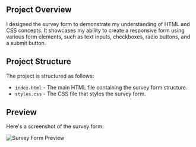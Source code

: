 
## Project Overview

I designed the survey form  to demonstrate my understanding of HTML and CSS concepts. It showcases my ability to create a responsive form using various form elements, such as text inputs, checkboxes, radio buttons, and a submit button.

## Project Structure

The project is structured as follows:

- `index.html` - The main HTML file containing the survey form structure.
- `styles.css` - The CSS file that styles the survey form.

## Preview

Here's a screenshot of the survey form:

![Survey Form Preview](https://github.com/sabyasachimohapatra/survey-form/assets/153741349/8d6bf20e-21b7-455e-aa46-b1f0e21cf144)



